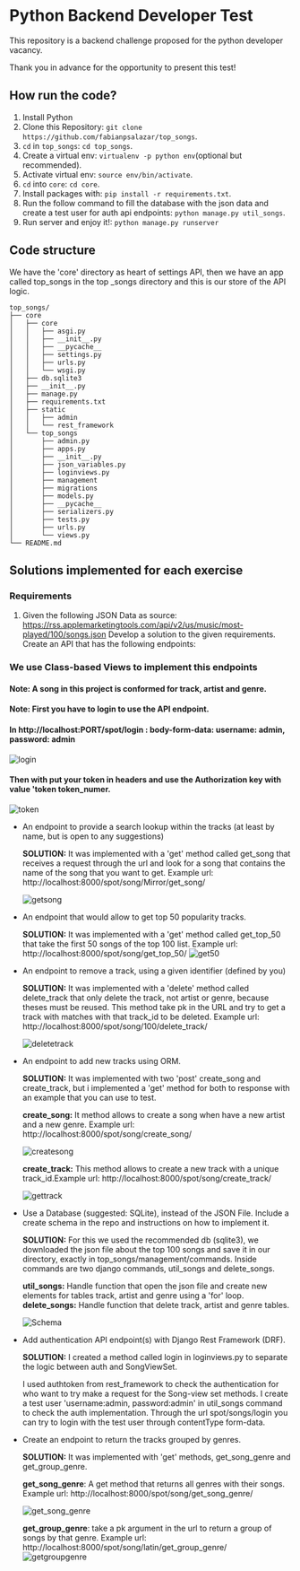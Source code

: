 # Python Backend Developer Test


This repository is a backend challenge proposed for the python developer vacancy.

Thank you in advance for the opportunity to present this test!

## How run the code?
1. Install Python
2. Clone this Repository: `git clone https://github.com/fabianpsalazar/top_songs`.
3. `cd` in  `top_songs`: `cd top_songs`.
4. Create a virtual env: `virtualenv -p python env`(optional but recommended).
5. Activate virtual env: `source env/bin/activate`.
6. `cd` into `core`: `cd core`.
7. Install packages with: `pip install -r requirements.txt`.
8. Run the follow command to fill the database with the json data and create a test user for auth api endpoints: `python manage.py util_songs`.
9. Run server and enjoy it!: `python manage.py runserver`



## Code structure

We have the 'core' directory as heart of settings API, then we have an app called top_songs in the top
_songs directory and this is our store of the API logic.

```
top_songs/
├── core
│   ├── core
│   │   ├── asgi.py
│   │   ├── __init__.py
│   │   ├── __pycache__
│   │   ├── settings.py
│   │   ├── urls.py
│   │   └── wsgi.py
│   ├── db.sqlite3
│   ├── __init__.py
│   ├── manage.py
│   ├── requirements.txt
│   ├── static
│   │   ├── admin
│   │   └── rest_framework
│   └── top_songs
│       ├── admin.py
│       ├── apps.py
│       ├── __init__.py
│       ├── json_variables.py
│       ├── loginviews.py
│       ├── management
│       ├── migrations
│       ├── models.py
│       ├── __pycache__
│       ├── serializers.py
│       ├── tests.py
│       ├── urls.py
│       └── views.py
└── README.md
```


## Solutions implemented for each exercise

### Requirements
1. Given the following JSON Data as source:
https://rss.applemarketingtools.com/api/v2/us/music/most-played/100/songs.json
Develop a solution to the given requirements.
Create an API that has the following endpoints:

### We use Class-based Views to implement this endpoints
#### Note: A song in this project is conformed for track, artist and genre.

#### Note: First you have to login to use the API endpoint.
#### In http://localhost:PORT/spot/login : body-form-data: username: admin, password: admin

![login](https://user-images.githubusercontent.com/23225354/168675974-26043cbd-be8e-4122-9d41-36ed3fbd82e7.png)


#### Then with put your token in headers and use the Authorization key with value 'token __token_numer__.

![token](https://user-images.githubusercontent.com/23225354/168676029-b460594a-331d-4b99-99f3-ea20594ecd0a.png)


<ul>

<li>An endpoint to provide a search lookup within the tracks (at least by name, but is
open to any suggestions)</li>

  
<b>SOLUTION:</b> It was implemented with a 'get' method called get_song that receives a request through the url and look for a song that contains the name of the song that you want to get. Example url: http://localhost:8000/spot/song/Mirror/get_song/
  
![getsong](https://user-images.githubusercontent.com/23225354/168676052-d366d3f1-907f-42fe-99f8-f1329f5e7951.png)


<li>An endpoint that would allow to get top 50 popularity tracks.</li>

  
<b>SOLUTION:</b> It was implemented with a 'get' method called get_top_50 that take the first 50 songs of the top 100 list. Example url: http://localhost:8000/spot/song/get_top_50/
  ![get50](https://user-images.githubusercontent.com/23225354/168676086-fd1f5c8d-0cc4-43ef-807f-c5a886aa9ba3.png)

 

<li>An endpoint to remove a track, using a given identifier (defined by you)</li>

  
<b>SOLUTION:</b> It was implemented with a 'delete' method called delete_track that only delete the track, not artist or genre, because theses must be reused.
This method take pk in the URL and try to get a track with matches with that track_id to be deleted. Example url: http://localhost:8000/spot/song/100/delete_track/
  
 ![deletetrack](https://user-images.githubusercontent.com/23225354/168676117-1daccad1-563e-4bb2-8dc6-f3e00bd4d9c4.png)


<li>An endpoint to add new tracks using ORM.</li>

  
<b>SOLUTION:</b> It was implemented with two 'post' create_song and create_track, but i implemented a 'get' method for both to response with an example that you can use to test.

<b>create_song:</b> It method allows to create a song when have a new artist and a new genre. Example url: http://localhost:8000/spot/song/create_song/
  
  ![createsong](https://user-images.githubusercontent.com/23225354/168676138-09f3bf5f-eb85-4fc6-906e-43987344d83b.png)


<b>create_track:</b> This method allows to create a new track with a unique track_id.Example url: http://localhost:8000/spot/song/create_track/
  
  ![gettrack](https://user-images.githubusercontent.com/23225354/168676170-80b3a91f-10c5-4810-99d3-4d8c79d8fb7c.png)


<li>Use a Database (suggested: SQLite), instead of the JSON File. Include a create
schema in the repo and instructions on how to implement it.</li>

  
<b>SOLUTION:</b> For this we used the recommended db (sqlite3), we downloaded the json file about the top 100 songs
and save it in our directory, exactly in top_songs/management/commands. Inside commands are two django commands, util_songs and delete_songs.

<b>util_songs:</b> Handle function that open the json file and create new elements for tables track, artist and genre using a 'for' loop.
<b>delete_songs:</b>  Handle function that delete track, artist and genre tables.

![Schema](https://user-images.githubusercontent.com/23225354/168667058-eece20cf-2e58-4e58-92d2-16c4f3b63e19.png)

<li>Add authentication API endpoint(s) with Django Rest Framework (DRF).</li>
  
  
<b>SOLUTION:</b> I created a method called login in loginviews.py to separate the logic between auth and SongViewSet.

I used authtoken from rest_framework to check the authentication for who want to try make a request for the Song-view set methods.
I create a test user 'username:admin, password:admin' in util_songs command to check the auth implementation.
Through the url spot/songs/login you can try to login with the test user through contentType form-data.

<li>Create an endpoint to return the tracks grouped by genres.</li>

  
<b>SOLUTION:</b>  It was implemented with 'get' methods, get_song_genre and get_group_genre.

<b>get_song_genre</b>: A get method that returns all genres with their songs. Example url: http://localhost:8000/spot/song/get_song_genre/
  
 ![get_song_genre](https://user-images.githubusercontent.com/23225354/168676253-376d923c-57c3-40f0-993a-cc1298a6558e.png)

  
<b>get_group_genre</b>: take a pk argument in the url to return a group of songs by that genre. Example url: http://localhost:8000/spot/song/latin/get_group_genre/
  ![getgroupgenre](https://user-images.githubusercontent.com/23225354/168676277-9b900f32-5e7c-4d72-9669-d32cf6d6e480.png)


</ul>
